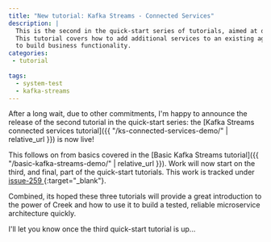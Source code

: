 ```yaml
---
title: "New tutorial: Kafka Streams - Connected Services"
description: |
  This is the second in the quick-start series of tutorials, aimed at demonstrating the ease of use, power & features of Creek.
  This tutorial covers how to add additional services to an existing aggregate and how to combine, and test, multiple services
  to build business functionality. 
categories:
 - tutorial
 
tags:
  - system-test
  - kafka-streams
---
```


After a long wait, due to other commitments, I'm happy to announce the release of the second tutorial in the quick-start series:
the [Kafka Streams connected services tutorial]({{ "/ks-connected-services-demo/" | relative_url }}) is now live!

This follows on from basics covered in the [Basic Kafka Streams tutorial]({{ "/basic-kafka-streams-demo/" | relative_url }}).
Work will now start on the third, and final, part of the quick-start tutorials. This work is tracked under 
[issue-259 <i class="fas fa-external-link-alt"></i>](https://github.com/creek-service/creek-kafka/issues/259){:target="_blank"}.

Combined, its hoped these three tutorials will provide a great introduction to the power of Creek and how to use it
to build a tested, reliable microservice architecture quickly.

I'll let you know once the third quick-start tutorial is up...